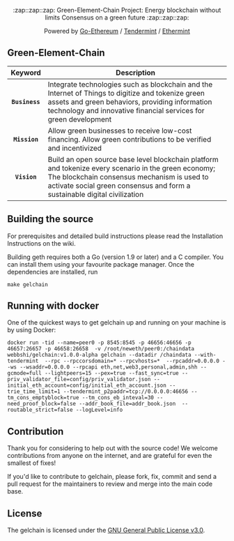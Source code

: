 <div align="center">
  <p>:zap::zap::zap: Green-Element-Chain Project: Energy blockchain without limits
Consensus on a green future :zap::zap::zap:</p>
  <p>Powered by <a href="https://github.com/ethereum/go-ethereum">Go-Ethereum</a> / <a href="https://github.com/tendermint/tendermint">Tendermint</a> / <a href="https://github.com/cosmos/ethermint">Ethermint</a></p>
</div>



## Green-Element-Chain

| Keyword    | Description |
|:----------:|-------------|
| **`Business`** | Integrate technologies such as blockchain and the Internet of Things to digitize and tokenize green assets and green behaviors, providing information technology and innovative financial services for green development |
| **`Mission`** | Allow green businesses to receive low-cost financing. Allow green contributions to be verified and incentivized |
| **`Vision`** | Build an open source base level blockchain platform and tokenize every scenario in the green economy; The blockchain consensus mechanism is used to activate social green consensus and form a sustainable digital civilization |

## Building the source
For prerequisites and detailed build instructions please read the Installation Instructions on the wiki.

Building geth requires both a Go (version 1.9 or later) and a C compiler. You can install them using your favourite package manager. Once the dependencies are installed, run
```
make gelchain
```

## Running with docker

One of the quickest ways to get gelchain up and running on your machine is by using Docker:

```
docker run -tid --name=peer0 -p 8545:8545 -p 46656:46656 -p 46657:26657 -p 46658:26658  -v /root/neweth/peer0:/chaindata  webbshi/gelchain:v1.0.0-alpha gelchain --datadir /chaindata --with-tendermint  --rpc --rpccorsdomain=* --rpcvhosts=*  --rpcaddr=0.0.0.0 --ws --wsaddr=0.0.0.0 --rpcapi eth,net,web3,personal,admin,shh --gcmode=full --lightpeers=15 --pex=true --fast_sync=true --priv_validator_file=config/priv_validator.json --initial_eth_account=config/initial_eth_account.json --trie_time_limit=1 --tendermint_p2paddr=tcp://0.0.0.0:46656 --tm_cons_emptyblock=true --tm_cons_eb_inteval=30 --need_proof_block=false --addr_book_file=addr_book.json  --routable_strict=false --logLevel=info
```

## Contribution

Thank you for considering to help out with the source code! We welcome contributions from
anyone on the internet, and are grateful for even the smallest of fixes!

If you'd like to contribute to gelchain, please fork, fix, commit and send a pull request
for the maintainers to review and merge into the main code base.

## License


The gelchain is licensed under the [GNU General Public License v3.0](https://www.gnu.org/licenses/gpl-3.0.en.html).